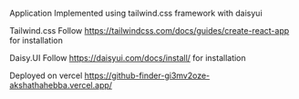 Application Implemented using tailwind.css framework with daisyui

Tailwind.css
Follow https://tailwindcss.com/docs/guides/create-react-app for installation

Daisy.UI
Follow https://daisyui.com/docs/install/ for installation

Deployed on vercel
https://github-finder-gi3mv2oze-akshathahebba.vercel.app/
